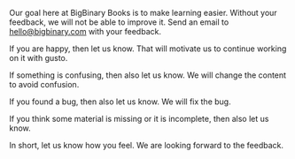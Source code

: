 Our goal here at BigBinary Books is to make learning easier.
Without your feedback, we will not be able to improve it.
Send an email to hello@bigbinary.com with your feedback.

If you are happy, then let us know. That will motivate us to continue working on it with gusto.

If something is confusing, then also let us know. We will change the content to avoid confusion.

If you found a bug, then also let us know. We will fix the bug.

If you think some material is missing or it is incomplete, then also let us know.

In short, let us know how you feel. We are looking forward to the feedback.
